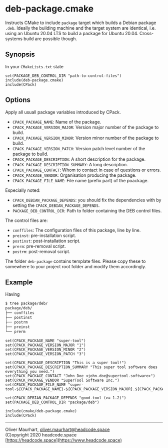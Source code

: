 # deb-package.cmake

Instructs CMake to include `package` target which builds a Debian package `.deb`. Ideally the building machine and the 
target system are identical, i.e. using an Ubuntu 20.04 LTS to build a package for Ubuntu 20.04. Cross-systems
build are possible though.


## Synopsis

In your `CMakeLists.txt` state
```
set(PACKAGE_DEB_CONTROL_DIR "path-to-control-files")
include(deb-package.cmake)
include(CPack)
```

## Options

Apply all usuall package variables introduced by CPack.

* `CPACK_PACKAGE_NAME`: Name of the package.
* `CPACK_PACKAGE_VERSION_MAJOR`: Version major number of the package to build.
* `CPACK_PACKAGE_VERSION_MINOR`: Version minor number of the package to build.
* `CPACK_PACKAGE_VERSION_PATCH`: Version patch level number of the package to build.
* `CPACK_PACKAGE_DESCRIPTION`: A short description for the package.
* `CPACK_PACKAGE_DESCRIPTION_SUMMARY`: A long description.
* `CPACK_PACKAGE_CONTACT`: Whom to contact in case of questions or errors.
* `CPACK_PACKAGE_VENDOR`: Organisation producing the package.
* `CPACK_PACKAGE_FILE_NAME`: File name (prefix part) of the poackage.

Especially noted:
* `CPACK_DEBIAN_PACKAGE_DEPENDS`: you should fix the dependencies with by setting the `CPACK_DEBIAN_PACKAGE_DEPENDS`.
* `PACKAGE_DEB_CONTROL_DIR`: Path to folder containing the DEB control files.

The control files are:
* `conffiles`:  The configuration files of this package, line by line.
* `preinst`: pre-installation script.
* `postinst`: post-installation script.
* `prerm`: pre-removal script.
* `postrm`: post-removal script.


The folder `deb-package` contains template files. Please copy these to somewhere to your project root folder and
modify them accordingly.


## Example

Having 
```bash
$ tree package/deb/
package/deb/
├── conffiles
├── postinst
├── postrm
├── preinst
└── prerm
```

```
set(CPACK_PACKAGE_NAME "super-tool")
set(CPACK_PACKAGE_VERSION_MAJOR "1")
set(CPACK_PACKAGE_VERSION_MINOR "2")
set(CPACK_PACKAGE_VERSION_PATCH "3")

set(CPACK_PACKAGE_DESCRIPTION "This is a super tool!")
set(CPACK_PACKAGE_DESCRIPTION_SUMMARY "This super tool software does everything you need.")
set(CPACK_PACKAGE_CONTACT "John Doe <john.doe@supertool.software>")
set(CPACK_PACKAGE_VENDOR "SuperTool Software Inc.")
set(CPACK_PACKAGE_FILE_NAME "super-tool-${CPACK_PACKAGE_NAME}-${CPACK_PACKAGE_VERSION_MAJOR}.${CPACK_PACKAGE_VERSION_MINOR}-${CMAKE_SYSTEM_PROCESSOR}")

set(CPACK_DEBIAN_PACKAGE_DEPENDS "good-tool (>= 1.2)")
set(PACKAGE_DEB_CONTROL_DIR "package/deb")

include(cmake/deb-package.cmake)
include(CPack)
```


---

Oliver Maurhart, <oliver.maurhart@headcode.space>  
(C)opyright 2020 headcode.space  
[https://headcode.space](https://www.headcode.space)

